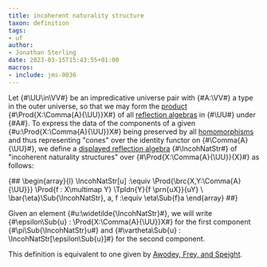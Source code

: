 ```yaml
---
title: incoherent naturality structure
taxon: definition
tags:
- uf
author:
- Jonathan Sterling
date: 2023-03-15T15:43:55+01:00
macros:
- include: jms-0036
---
```


Let {#\UU\in\VV#} be an impredicative universe pair with {#A:\VV#} a type in the outer universe, so that we may form the [product](jms-003Q) {#\Prod{X:\Comma{A}{\UU}}X#} of all [reflection algebras](jms-003O) in {#\UU#} under {#A#}. To express the data of the components of a given {#u:\Prod{X:\Comma{A}{\UU}}X#} being preserved by all [homomorphisms](jms-003O) and thus representing "cones" over the identity functor on {#\Comma{A}{\UU}#}, we define a [displayed reflection algebra](jms-003R) {#\IncohNatStr#} of "incoherent naturality structures" over {#\Prod{X:\Comma{A}{\UU}}{X}#} as follows:

{##
  \begin{array}{l}
    \IncohNatStr[u] :\equiv 
    \Prod{\brc{X,Y:\Comma{A}{\UU}}}
    \Prod{f : X\multimap Y}
    \TpIdn{Y}{f \prn{uX}}{uY}
    \\
    \bar{\eta}\Sub{\IncohNatStr}\, a\, f :\equiv \eta\Sub{f}a
  \end{array}
##}

Given an element {#u:\widetilde{\IncohNatStr}#}, we will write {#\epsilon\Sub{u} : \Prod{X:\Comma{A}{\UU}}X#} for the first component {#\pi\Sub{\IncohNatStr}u#} and {#\vartheta\Sub{u} : \IncohNatStr[\epsilon\Sub{u}]#} for the second component.

This definition is equivalent to one given by [Awodey, Frey, and Speight](awodey-frey-speight-2018).
